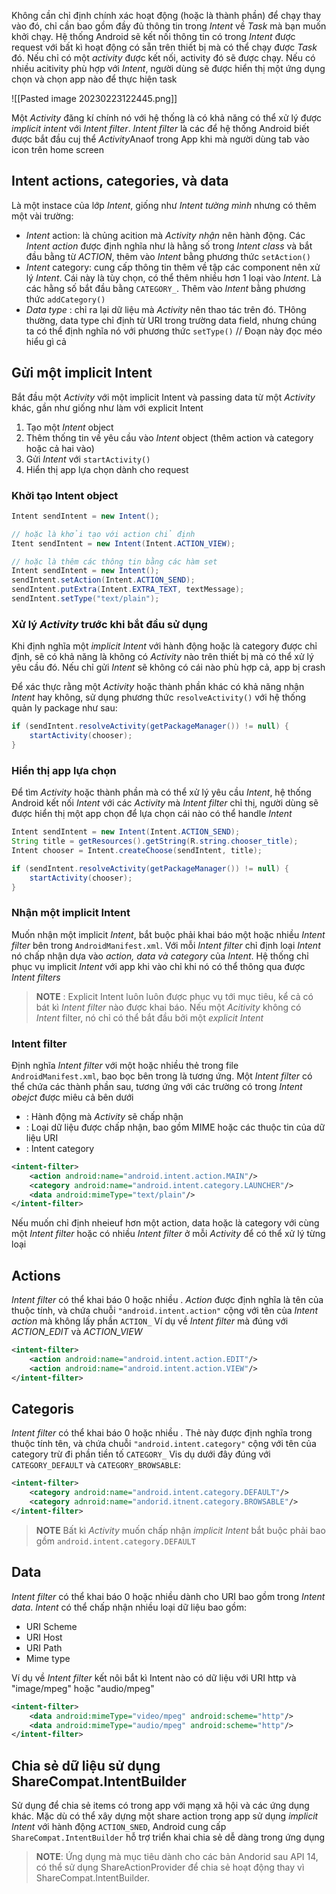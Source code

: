 Không cần chỉ định chính xác hoạt động (hoặc là thành phần) để chạy thay vào đó, chỉ cần bao gồm đầy đủ thông tin trong *Intent* về *Task* mà bạn muốn khởi chạy. Hệ thống Android sẽ kết nối thông tin có trong *Intent* được request với bất kì hoạt động có sẵn trên thiết bị mà có thể chạy được *Task* đó. Nếu chỉ có một *activity* được kết nối, activity đó sẽ được chạy. Nếu có nhiều acitivity phù hợp với *Intent*, người dùng sẽ được hiển thị một ứng dụng chọn và chọn app nào để thực hiện task

![[Pasted image 20230223122445.png]]

Một *Activity* đăng kí chính nó với hệ thống là có khả năng có thể xử lý được *implicit intent* với *Intent filter*. *Intent filter* là các để hệ thống Android biết được bắt đầu cuj thể *Activity*Anaof trong App khi mà người dùng tab vào icon trên home screen

## Intent actions, categories, và data
Là một instace của lớp *Intent*, giống như *Intent tường mình* nhưng có thêm một vài trường:
- *Intent* action: là chủng acition mà *Activity nhận* nên hành động. Các *Intent action* được định nghĩa như là hằng số trong *Intent class* và bắt đầu bằng từ *ACTION*, thêm vào *Intent* bằng phương thức `setAction()`
- *Intent* category: cung cấp thông tin thêm về tập các component nên xử lý *Intent*. Cái này là tùy chọn, có thể thêm nhiều hơn 1 loại vào *Intent*. Là các hằng số bắt đầu bằng `CATEGORY_`. Thêm vào *Intent* bằng phương thức `addCategory()`
- *Data type* : chỉ ra lại dữ liệu mà *Activity* nên thao tác trên đó. THông thường, data type chỉ định từ URI trong trường data field, nhưng chúng ta có thể định nghĩa nó với phương thức `setType()` // Đoạn này đọc méo hiểu gì cả

## Gửi một implicit Intent
Bắt đầu một *Activity* với một implicit Intent và passing data từ một *Activity* khác, gần như giống như làm với explicit Intent
1. Tạo một *Intent* object
2. Thêm thống tin về yêu cầu vào *Intent* object (thêm action và category hoặc cả hai vào)
3. Gửi *Intent* với `startActivity()`
4. Hiển thị app lựa chọn dành cho request

### Khởi tạo Intent object
```java
Intent sendIntent = new Intent();

// hoặc là khởi tạo với action chỉ định
Itent sendIntent = new Intent(Intent.ACTION_VIEW);

// hoặc là thêm các thông tin bằng các hàm set
Intent sendIntent = new Intent();
sendIntent.setAction(Intent.ACTION_SEND);
sendIntent.putExtra(Intent.EXTRA_TEXT, textMessage);
sendIntent.setType("text/plain");
```

### Xử lý *Activity* trước khi bắt đầu sử dụng
Khi định nghĩa một *implicit Intent* với hành động hoặc là category được chỉ định, sẽ có khả năng là không có *Activity* nào trên thiết bị mà có thể xử lý yêu cầu đó. Nếu chỉ gửi *Intent* sẽ không có cái nào phù hợp cả, app bị crash

Để xác thực rằng một *Activity* hoặc thành phần khác có khả năng nhận *Intent* hay không, sử dụng phương thức `resolveActivity()` với hệ thống quản ly package như sau:
```java
if (sendIntent.resolveActivity(getPackageManager()) != null) {
	startActivity(chooser);
}
```

### Hiển thị app lựa chọn
Để tìm *Activity* hoặc thành phần mà có thể xử lý yêu cầu *Intent*, hệ thống Android kết nối *Intent* với các *Activity* mà *Intent filter* chỉ thị, người dùng sẽ được hiển thị một app chọn để lựa chọn cái nào có thể handle *Intent*
```java
Intent sendIntent = new Intent(Intent.ACTION_SEND);
String title = getResources().getString(R.string.chooser_title);
Intent chooser = Intent.createChoose(sendIntent, title);

if (sendIntent.resolveActivity(getPackageManager()) != null) {
	startActivity(chooser);
}

```

### Nhận một implicit Intent
Muốn nhận một implicit *Intent*, bắt buộc phải khai báo một hoặc nhiều *Intent filter* bên trong `AndroidManifest.xml`. Với mỗi *Intent filter* chỉ định loại *Intent* nó chấp nhận dựa vào *action, data và category* của *Intent*. Hệ thống chỉ phục vụ implicit *Intent* với app khi vào chỉ khi nó có thể thông qua được *Intent filters*

>**NOTE** : Explicit Intent luôn luôn được phục vụ tới mục tiêu, kể cả có bát kì *Intent filter* nào được khai báo. Nếu một *Acitivity* không có *Intent* filter, nó chỉ có thể bắt đầu bởi một *explicit Intent*

### Intent filter
Định nghĩa *Intent filter* với một hoặc nhiều thẻ <intent-filter/> trong file `AndroidManifest.xml`, bao bọc  bên trong là <activity/> tương ứng.
Một *Intent filter* có thể chứa các thành phần sau, tương ứng với các trường có trong *Intent obejct* được miêu cả bên dưới
- <action/> : Hành động mà *Activity* sẽ chấp nhận
- <data/> : Loại dữ liệu được chấp nhận, bao gồm MIME hoặc các thuộc tin của dữ liệu URI
- <category/> : Intent category

```xml
<intent-filter>
	<action android:name="android.intent.action.MAIN"/>
	<category android:name="android.intent.category.LAUNCHER"/>	
	<data android:mimeType="text/plain"/>
</intent-filter>
```

Nếu muốn chỉ định nheieuf hơn một action, data hoặc là category với cùng một *Intent filter* hoặc có nhiều *Intent filter* ở mỗi *Activity* để có thể xử lý từng loại

## Actions
*Intent filter* có thể khai báo 0 hoặc nhiều <action/>.  *Action* được định nghĩa là tên của thuộc tính, và chứa chuỗi `"android.intent.action"` cộng với tên của *Intent action* mà không lấy phần `ACTION_`
Ví dụ về *Intent filter* mà đúng với *ACTION_EDIT* và *ACTION_VIEW*
```xml
<intent-filter>
	<action android:name="android.intent.action.EDIT"/>
	<action android:name="android.intent.action.VIEW"/>
</intent-filter>
```

## Categoris
*Intent filter* có thể khai báo 0 hoặc nhiều <category/>. Thẻ này được định nghĩa trong thuộc tính tên, và chứa chuỗi `"android.intent.category"` cộng với tên của category trừ đi phần tiền tố `CATEGORY_`
Vis dụ dưới đây đúng với `CATEGORY_DEFAULT` và `CATEGORY_BROWSABLE`:
```xml
<intent-filter>
	<category android:name="android.intent.category.DEFAULT"/>
	<category adnroid:name="andorid.itnent.category.BROWSABLE"/>
</intent-filter>
```

> **NOTE** Bất kì *Activity* muốn chấp nhận *implicit Intent* bắt buộc phải bao gồm `android.intent.category.DEFAULT`


## Data
*Intent filter* có thể khai  báo 0 hoặc nhiều <data/> dành cho URI bao gồm trong *Intent data*. *Intent* có thể chấp nhận nhiều loại dữ liệu bao gồm:
- URI Scheme
- URI Host
- URI Path
- Mime type

Ví dụ về *Intent filter* kết nôi bắt kì Intent nào có dữ liệu với URI http và "image/mpeg" hoặc "audio/mpeg"
```xml
<intent-filter>
	<data android:mimeType="video/mpeg" android:scheme="http"/>
	<data android:mimeType="audio/mpeg" android:scheme="http"/>
</intent-filter>
```

## Chia sẻ dữ liệu sử dụng ShareCompat.IntentBuilder
Sử dụng để chia sẻ items có trong app với mạng xã hội và các ứng dụng khác. Mặc dù có thể xây dựng một share action trong app sử dụng *implicit Intent* với hành động `ACTION_SNED`, Android cung cấp `ShareCompat.IntentBuilder` hỗ trợ triển khai chia sẻ dễ dàng trong ứng dụng
>**NOTE**: Ứng dụng mà mục tiêu dành cho các bản Andorid sau API 14, có thể sử dụng ShareActionProvider để chia sẻ hoạt động thay vì ShareCompat.IntentBuilder.

